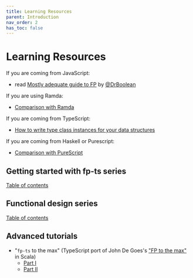 ```yaml
---
title: Learning Resources
parent: Introduction
nav_order: 2
has_toc: false
---
```


# Learning Resources

If you are coming from JavaScript:

- read [Mostly adequate guide to FP](https://github.com/MostlyAdequate/mostly-adequate-guide) by [@DrBoolean](https://github.com/DrBoolean)

If you are using Ramda:

- [Comparison with Ramda](../recipes/ramda)

If you are coming from TypeScript:

- [How to write type class instances for your data structures](../recipes/HKT)

If you are coming from Haskell or Purescript:

- [Comparison with PureScript](../recipes/purescript)

## Getting started with fp-ts series

[Table of contents](https://gcanti.github.io/fp-ts/getting-started/)

## Functional design series

[Table of contents](https://gcanti.github.io/fp-ts/functional-design/)

## Advanced tutorials

- "`fp-ts` to the max" (TypeScript port of John De Goes's ["FP to the max"](https://www.youtube.com/watch?v=sxudIMiOo68) in Scala)
  - [Part I](https://github.com/gcanti/fp-ts/blob/master/tutorials/fp-ts-to-the-max-I.ts)
  - [Part II](https://github.com/gcanti/fp-ts/blob/master/tutorials/fp-ts-to-the-max-II.ts)
